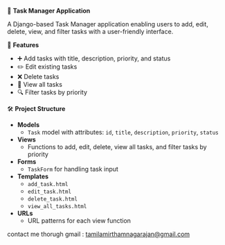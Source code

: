 📝 **Task Manager Application**

A Django-based Task Manager application enabling users to add, edit, delete, view, and filter tasks with a user-friendly interface.

🚀 **Features**

- ➕ Add tasks with title, description, priority, and status
- ✏️ Edit existing tasks
- ❌ Delete tasks
- 👀 View all tasks
- 🔍 Filter tasks by priority

🛠️ **Project Structure**

- **Models**
  - `Task` model with attributes: `id`, `title`, `description`, `priority`, `status`
- **Views**
  - Functions to add, edit, delete, view all tasks, and filter tasks by priority
- **Forms**
  - `TaskForm` for handling task input
- **Templates**
  - `add_task.html`
  - `edit_task.html`
  - `delete_task.html`
  - `view_all_tasks.html`
- **URLs**
  - URL patterns for each view function

contact me thorugh gmail :  tamilamirthamnagarajan@gmail.com
